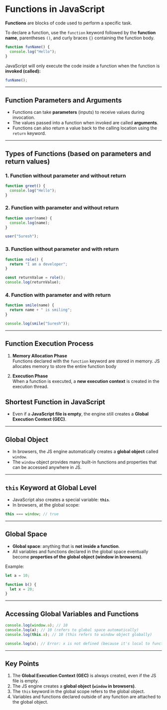 # Functions in JavaScript

**Functions** are blocks of code used to perform a specific task.

To declare a function, use the `function` keyword followed by the **function name**, parentheses `()`, and curly braces `{}` containing the function body.

```js
function funName() {
  console.log("Hello");
}
```

JavaScript will only execute the code inside a function when the function is **invoked (called):**

```js
funName();
```

---

## Function Parameters and Arguments

- Functions can take **parameters** (inputs) to receive values during invocation.
- The values passed into a function when invoked are called **arguments**.
- Functions can also return a value back to the calling location using the `return` keyword.

---

## Types of Functions (based on parameters and return values)

### 1. Function without parameter and without return

```js
function greet() {
  console.log("Hello");
}
```

### 2. Function with parameter and without return

```js
function user(name) {
  console.log(name);
}

user("Suresh");
```

### 3. Function without parameter and with return

```js
function role() {
  return "I am a developer";
}

const returnValue = role();
console.log(returnValue);
```

### 4. Function with parameter and with return

```js
function smile(name) {
  return name + " is smiling";
}

console.log(smile("Suresh"));
```

---

## Function Execution Process

1. **Memory Allocation Phase**  
   Functions declared with the `function` keyword are stored in memory. JS allocates memory to store the entire function body

2. **Execution Phase**  
   When a function is executed, a **new execution context** is created in the execution thread.

## Shortest Function in JavaScript

- Even if a **JavaScript file is empty**, the engine still creates a **Global Execution Context (GEC)**.

---

## Global Object

- In browsers, the JS engine automatically creates a **global object** called `window`.
- The `window` object provides many built-in functions and properties that can be accessed anywhere in JS.

---

## `this` Keyword at Global Level

- JavaScript also creates a special variable: **`this`**.
- In browsers, at the global scope:

```js
this === window; // true
```

---

## Global Space

- **Global space**: anything that is **not inside a function**.
- All variables and functions declared in the global space eventually become **properties of the global object (window in browsers)**.

Example:

```js
let a = 10;

function b() {
  let x = 20;
}
```

---

## Accessing Global Variables and Functions

```js
console.log(window.a); // 10
console.log(a); // 10 (refers to global space automatically)
console.log(this.a); // 10 (this refers to window object globally)

console.log(x); // Error: x is not defined (because it's local to function b)
```

---

## Key Points

1. The **Global Execution Context (GEC)** is always created, even if the JS file is empty.
2. The JS engine creates a **global object (`window` in browsers)**.
3. The `this` keyword in the global scope refers to the global object.
4. Variables and functions declared outside of any function are attached to the global object.

